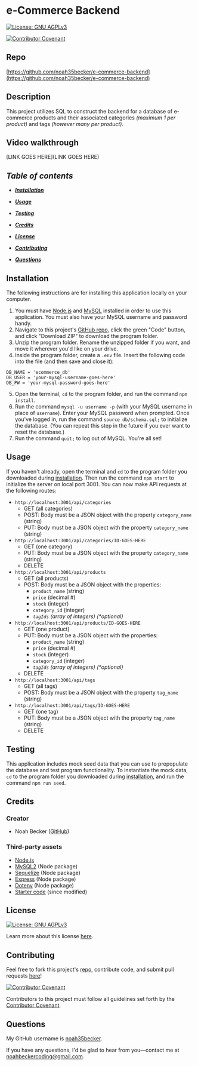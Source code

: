# e-Commerce Backend
[![License: GNU AGPLv3](https://img.shields.io/badge/License-GNU%20AGPLv3-informational.svg)](https://choosealicense.com/licenses/agpl-3.0)

[![Contributor Covenant](https://img.shields.io/badge/Contributor%20Covenant-2.1-4baaaa.svg)](https://www.contributor-covenant.org/version/2/1/code_of_conduct/)
    

## Repo
[https://github.com/noah35becker/e-commerce-backend](https://github.com/noah35becker/e-commerce-backend)


## Description
This project utilizes SQL to construct the backend for a database of e-commerce products and their associated categories <i>(maximum 1 per product)</i> and tags <i>(however many per product)</i>.


## Video walkthrough
[LINK GOES HERE](LINK GOES HERE)


<i><b>
## Table of contents
- [Installation](#installation)
- [Usage](#usage)
- [Testing](#testing)
- [Credits](#credits)
- [License](#license)

- [Contributing](#contributing)
- [Questions](#questions)
</i></b>


## Installation
The following instructions are for installing this application locally on your computer.
1. You must have [Node.js](https://nodejs.org/) and [MySQL](https://www.mysql.com/) installed in order to use this application. You must also have your MySQL username and password handy.
2. Navigate to this project's [GitHub repo](https://github.com/noah35becker/employee-tracker), click the green "Code" button, and click "Download ZIP" to download the program folder.
3. Unzip the program folder. Rename the unzipped folder if you want, and move it wherever you'd like on your drive.
4. Inside the program folder, create a `.env` file. Insert the following code into the file (and then save and close it):
```
DB_NAME = 'ecommerce_db'
DB_USER = 'your-mysql-username-goes-here'
DB_PW = 'your-mysql-password-goes-here'
```
5. Open the terminal, `cd` to the program folder, and run the command `npm install`.
6. Run the command `mysql -u username -p` (with your MySQL username in place of `username`). Enter your MySQL password when prompted. Once you've logged in, run the command `source db/schema.sql;` to initialize the database. (You can repeat this step in the future if you ever want to reset the database.)
7. Run the command `quit;` to log out of MySQL. You're all set!


## Usage
If you haven't already, open the terminal and `cd` to the program folder you downloaded during [installation](#installation). Then run the command `npm start` to initialize the server on local port 3001. You can now make API requests at the following routes:
- `http://localhost:3001/api/categories`
    - GET (all categories)
    - POST: Body must be a JSON object with the property `category_name` (string)
    - PUT: Body must be a JSON object with the property `category_name` (string)
- `http://localhost:3001/api/categories/ID-GOES-HERE`
    - GET (one category)
    - PUT: Body must be a JSON object with the property `category_name` (string)
    - DELETE
- `http://localhost:3001/api/products`
    - GET (all products)
    - POST: Body must be a JSON object with the properties:   
        - `product_name` (string)
        - `price` (decimal #)
        - `stock` (integer)
        - `category_id` (integer)
        - <i>`tagIds` (array of integers) (*optional)</i>
- `http://localhost:3001/api/products/ID-GOES-HERE`
    - GET (one product)
    - PUT: Body must be a JSON object with the properties:   
        - `product_name` (string)
        - `price` (decimal #)
        - `stock` (integer)
        - `category_id` (integer)
        - <i>`tagIds` (array of integers) (*optional)</i>
    - DELETE
- `http://localhost:3001/api/tags`
    - GET (all tags)
    - POST: Body must be a JSON object with the property `tag_name` (string)
- `http://localhost:3001/api/tags/ID-GOES-HERE`
    - GET (one tag)
    - PUT: Body must be a JSON object with the property `tag_name` (string)
    - DELETE


## Testing
This application includes mock seed data that you can use to prepopulate the database and test program functionality. To instantiate the mock data, `cd` to the program folder you downloaded during [installation](#installation), and run the command `npm run seed`.


## Credits

### Creator
- Noah Becker ([GitHub](https://github.com/noah35becker))


### Third-party assets
- [Node.js](https://nodejs.org/)
- [MySQL2](https://www.npmjs.com/package/mysql2) (Node package)
- [Sequelize](https://www.npmjs.com/package/sequelize) (Node package)
- [Express](https://www.npmjs.com/package/express) (Node package)
- [Dotenv](https://www.npmjs.com/package/dotenv) (Node package)
- [Starter code](https://github.com/coding-boot-camp/fantastic-umbrella) (since modified)




## License

[![License: GNU AGPLv3](https://img.shields.io/badge/License-GNU%20AGPLv3-informational.svg)](https://choosealicense.com/licenses/agpl-3.0)

Learn more about this license [here](https://choosealicense.com/licenses/agpl-3.0).






## Contributing
Feel free to fork this project's [repo](https://github.com/noah35becker/e-commerce-backend), contribute code, and submit pull requests [here](https://github.com/noah35becker/e-commerce-backend/pulls)!

[![Contributor Covenant](https://img.shields.io/badge/Contributor%20Covenant-2.1-4baaaa.svg)](https://www.contributor-covenant.org/version/2/1/code_of_conduct/)

Contributors to this project must follow all guidelines set forth by the [Contributor Covenant](https://www.contributor-covenant.org/version/2/1/code_of_conduct/).




## Questions
My GitHub username is [noah35becker](https://github.com/noah35becker).

If you have any questions, I'd be glad to hear from you—contact me at [noahbeckercoding@gmail.com](mailto:noahbeckercoding@gmail.com).
